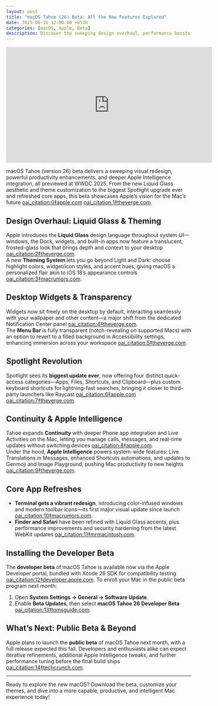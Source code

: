 ```yaml
---
layout: post
title: "macOS Tahoe (26) Beta: All the New Features Explored"
date: 2025-06-16 12:00:00 +0530
categories: [macOS, Apple, Beta]
description: Discover the sweeping design overhaul, performance boosts, and Apple Intelligence enhancements in the macOS Tahoe (26) beta.
---
```


<div class="video-embed">
  <iframe
    width="560" height="315"
    src="https://www.youtube.com/embed/26YNbXAKUjY"
    title="macOS Tahoe - 60+ New Features & Changes!"
    frameborder="0"
    allow="accelerometer; autoplay; clipboard-write; encrypted-media; gyroscope; picture-in-picture"
    allowfullscreen>
  </iframe>
</div>

macOS Tahoe (version 26) beta delivers a sweeping visual redesign, powerful productivity enhancements, and deeper Apple Intelligence integration, all previewed at WWDC 2025. From the new Liquid Glass aesthetic and theme customization to the biggest Spotlight upgrade ever and refreshed core apps, this beta showcases Apple’s vision for the Mac’s future  [oai_citation:0‡apple.com](https://www.apple.com/newsroom/2025/06/macos-tahoe-26-makes-the-mac-more-capable-productive-and-intelligent-than-ever/?utm_source=chatgpt.com) [oai_citation:1‡theverge.com](https://www.theverge.com/apple/685052/apple-macos-tahoe-26-beta-hands-on-liquid-glass-themes-spotlight?utm_source=chatgpt.com).

## Design Overhaul: Liquid Glass & Theming

Apple introduces the **Liquid Glass** design language throughout system UI—windows, the Dock, widgets, and built-in apps now feature a translucent, frosted-glass look that brings depth and context to your desktop  [oai_citation:2‡theverge.com](https://www.theverge.com/apple/685052/apple-macos-tahoe-26-beta-hands-on-liquid-glass-themes-spotlight?utm_source=chatgpt.com).  
A new **Theming System** lets you go beyond Light and Dark: choose highlight colors, widget/icon styles, and accent hues, giving macOS a personalized flair akin to iOS 18’s appearance controls  [oai_citation:3‡macrumors.com](https://www.macrumors.com/2025/06/13/macos-tahoes-new-theming-system-explained/?utm_source=chatgpt.com).

## Desktop Widgets & Transparency

Widgets now sit freely on the desktop by default, interacting seamlessly with your wallpaper and other content—a major shift from the dedicated Notification Center panel  [oai_citation:4‡theverge.com](https://www.theverge.com/apple/685052/apple-macos-tahoe-26-beta-hands-on-liquid-glass-themes-spotlight?utm_source=chatgpt.com).  
The **Menu Bar** is fully transparent (notch-revealing on supported Macs) with an option to revert to a filled background in Accessibility settings, enhancing immersion across your workspace  [oai_citation:5‡theverge.com](https://www.theverge.com/apple/685052/apple-macos-tahoe-26-beta-hands-on-liquid-glass-themes-spotlight?utm_source=chatgpt.com).

## Spotlight Revolution

Spotlight sees its **biggest update ever**, now offering four distinct quick-access categories—Apps, Files, Shortcuts, and Clipboard—plus custom keyboard shortcuts for lightning-fast searches, bringing it closer to third-party launchers like Raycast  [oai_citation:6‡apple.com](https://www.apple.com/newsroom/2025/06/macos-tahoe-26-makes-the-mac-more-capable-productive-and-intelligent-than-ever/?utm_source=chatgpt.com) [oai_citation:7‡theverge.com](https://www.theverge.com/apple/685052/apple-macos-tahoe-26-beta-hands-on-liquid-glass-themes-spotlight?utm_source=chatgpt.com).

## Continuity & Apple Intelligence

Tahoe expands **Continuity** with deeper Phone app integration and Live Activities on the Mac, letting you manage calls, messages, and real-time updates without switching devices  [oai_citation:8‡apple.com](https://www.apple.com/newsroom/2025/06/macos-tahoe-26-makes-the-mac-more-capable-productive-and-intelligent-than-ever/?utm_source=chatgpt.com).  
Under the hood, **Apple Intelligence** powers system-wide features: Live Translations in Messages, enhanced Shortcuts automations, and updates to Genmoji and Image Playground, pushing Mac productivity to new heights  [oai_citation:9‡theverge.com](https://www.theverge.com/news/678268/macos-version-wwdc-2025-announcement?utm_source=chatgpt.com).

## Core App Refreshes

- **Terminal gets a vibrant redesign**, introducing color-infused windows and modern toolbar icons—its first major visual update since launch  [oai_citation:10‡macrumors.com](https://www.macrumors.com/2025/06/16/apples-terminal-app-macos-tahoe/?utm_source=chatgpt.com).  
- **Finder and Safari** have been refined with Liquid Glass accents, plus performance improvements and security hardening from the latest WebKit updates  [oai_citation:11‡mrmacintosh.com](https://mrmacintosh.com/macos-tahoe-26-0-beta-1-everything-you-need-to-know/?utm_source=chatgpt.com).

## Installing the Developer Beta

The **developer beta** of macOS Tahoe is available now via the Apple Developer portal, bundled with Xcode 26 SDK for compatibility testing  [oai_citation:12‡developer.apple.com](https://developer.apple.com/documentation/macos-release-notes/macos-26-release-notes?utm_source=chatgpt.com). To enroll your Mac in the public beta program next month:
1. Open **System Settings → General → Software Update**.<br>
2. Enable **Beta Updates**, then select **macOS Tahoe 26 Developer Beta**  [oai_citation:13‡tomsguide.com](https://www.tomsguide.com/computing/macos/how-to-download-the-macos-tahoe-26-beta?utm_source=chatgpt.com).  

## What’s Next: Public Beta & Beyond

Apple plans to launch the **public beta** of macOS Tahoe next month, with a full release expected this fall. Developers and enthusiasts alike can expect iterative refinements, additional Apple Intelligence tweaks, and further performance tuning before the final build ships  [oai_citation:14‡techcrunch.com](https://techcrunch.com/2025/06/09/heres-whats-coming-to-macos-tahoe/?utm_source=chatgpt.com).

---

Ready to explore the new macOS? Download the beta, customize your themes, and dive into a more capable, productive, and intelligent Mac experience today!
